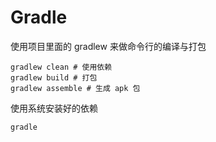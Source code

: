 # Gradle

使用项目里面的 gradlew 来做命令行的编译与打包
```
gradlew clean # 使用依赖
gradlew build # 打包
gradlew assemble # 生成 apk 包
```

使用系统安装好的依赖
```
gradle
```
